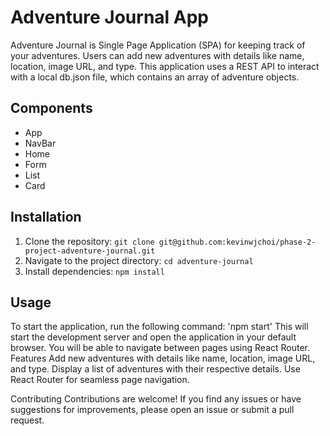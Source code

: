 # Adventure Journal App

Adventure Journal is Single Page Application (SPA) for keeping track of your adventures. Users can add new adventures with details like name, location, image URL, and type. This application uses a REST API to interact with a local db.json file, which contains an array of adventure objects.

## Components

- App
- NavBar
- Home
- Form
- List
- Card

## Installation

1. Clone the repository: `git clone git@github.com:kevinwjchoi/phase-2-project-adventure-journal.git`
2. Navigate to the project directory: `cd adventure-journal`
3. Install dependencies: `npm install`

## Usage

To start the application, run the following command:
'npm start'
This will start the development server and open the application in your default browser. You will be able to navigate between pages using React Router. Features Add new adventures with details like name, location, image URL, and type. Display a list of adventures with their respective details. Use React Router for seamless page navigation. 

Contributing Contributions are welcome! If you find any issues or have suggestions for improvements, please open an issue or submit a pull request.